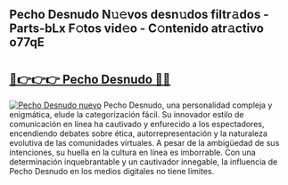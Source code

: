 ## Pecho Desnudo N𝚞𝚎vos desn𝚞dos filtr𝚊dos - Parts-bLx F𝚘tos vid𝚎o - C𝚘ntenido atr𝚊ctivo o77qE

# <h2><a href="http://mbczmi.tromn.icu/?c=Pecho+Desnudo">🔗👉👉👉 Pecho Desnudo 🔗🔗</a></h2>

[![Pecho Desnudo nuevo](https://i.imgur.com/pEAQMta.gif)](http://mbczmi.tromn.icu/?c=Pecho+Desnudo)
Pecho Desnudo, una personalidad compleja y enigmática, elude la categorización fácil. Su innovador estilo de comunicación en línea ha cautivado y enfurecido a los espectadores, encendiendo debates sobre ética, autorrepresentación y la naturaleza evolutiva de las comunidades virtuales. A pesar de la ambigüedad de sus intenciones, su huella en la cultura en línea es imborrable. Con una determinación inquebrantable y un cautivador innegable, la influencia de Pecho Desnudo en los medios digitales no tiene límites.
